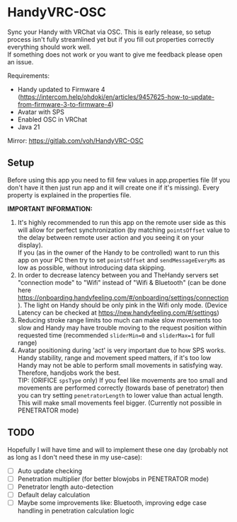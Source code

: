# HandyVRC-OSC
Sync your Handy with VRChat via OSC. This is early release, so setup process isn't fully streamlined yet
but if you fill out properties correctly everything should work well.
<br/>
If something does not work or you want to give me feedback please open an issue.

Requirements:
* Handy updated to Firmware 4 (https://intercom.help/ohdoki/en/articles/9457625-how-to-update-from-firmware-3-to-firmware-4)
* Avatar with SPS
* Enabled OSC in VRChat
* Java 21

Mirror: https://gitlab.com/voh/HandyVRC-OSC

## Setup
Before using this app you need to fill few values in app.properties file
(If you don't have it then just run app and it will create one if it's missing).
Every property is explained in the properties file.

<b>IMPORTANT INFORMATION:</b>
1. It's highly recommended to run this app on the remote user side as this will allow for perfect synchronization
   (by matching `pointsOffset` value to the delay between remote user action and you seeing it on your display).<br/>
   If you (as in the owner of the Handy to be controlled) want to run this app on your PC then try to set `pointsOffset`
   and `sendMessageEveryMs` as low as possible, without introducing data skipping.
2. In order to decrease latency between you and TheHandy servers set "connection mode" to "Wifi" instead of "Wifi & Bluetooth"
   (can be done here https://onboarding.handyfeeling.com/#/onboarding/settings/connection).
   The light on Handy should be only pink in the Wifi only mode. (Device Latency can be checked at https://new.handyfeeling.com/#/settings)
3. Reducing stroke range limits too much can make slow movements too slow and Handy may have trouble moving to the request position within requested time
   (recommended `sliderMin=0` and `sliderMax=1` for full range)
4. Avatar positioning during 'act' is very important due to how SPS works. Handy stability, range and movement speed matters, if it's too low
   Handy may not be able to perform small movements in satisfying way. Therefore, handjobs work the best.
   <br/>TIP: (ORIFICE `spsType` only) If you feel like movements are too small and movements are performed correctly (towards base of penetrator) then you
   can try setting `penetratorLength` to lower value than actual length. This will make small movements feel bigger. (Currently not possible in PENETRATOR mode)

## TODO
Hopefully I will have time and will to implement these one day (probably not as long as I don't need these in my use-case):
- [ ] Auto update checking
- [ ] Penetration multiplier (for better blowjobs in PENETRATOR mode)
- [ ] Penetrator length auto-detection
- [ ] Default delay calculation
- [ ] Maybe some improvements like: Bluetooth, improving edge case handling in penetration calculation logic
